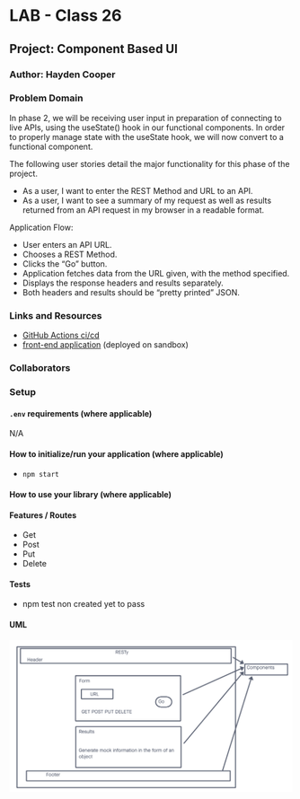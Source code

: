 # LAB - Class 26

## Project: Component Based UI

### Author: Hayden Cooper

### Problem Domain  
In phase 2, we will be receiving user input in preparation of connecting to live APIs, using the useState() hook in our functional components. In order to properly manage state with the useState hook, we will now convert <App /> to a functional component.

The following user stories detail the major functionality for this phase of the project.

- As a user, I want to enter the REST Method and URL to an API.
- As a user, I want to see a summary of my request as well as results returned from an API request in my browser in a readable format.

Application Flow:
- User enters an API URL.
- Chooses a REST Method.
- Clicks the “Go” button.
- Application fetches data from the URL given, with the method specified.
- Displays the response headers and results separately.
- Both headers and results should be “pretty printed” JSON.


### Links and Resources

- [GitHub Actions ci/cd](https://github.com/Hcooper23/resty/actions)
- [front-end application](https://codesandbox.io/p/github/Hcooper23/resty/main?workspaceId=d6b0a7b3-fc47-4e4d-b1fa-ce55109e7d9e) (deployed on sandbox)

### Collaborators

### Setup

#### `.env` requirements (where applicable)

N/A

#### How to initialize/run your application (where applicable)

- `npm start`

#### How to use your library (where applicable)

#### Features / Routes

- Get
- Post
- Put
- Delete

#### Tests

- npm test non created yet to pass

#### UML

![UML](./Screenshot%202023-06-20%20at%208.51.46%20PM.png)
